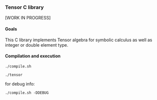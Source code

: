 ### Tensor C library
[WORK IN PROGRESS]
#### Goals
This C library implements Tensor algebra for symbolic calculus as well as integer or double element type.
#### Compilation and execution
```./compile.sh```

```./tensor```

for debug info:

```./compile.sh -DDEBUG```
